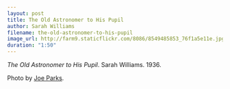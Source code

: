 ```yaml
---
layout: post
title: The Old Astronomer to His Pupil
author: Sarah Williams
filename: the-old-astronomer-to-his-pupil
image_url: http://farm9.staticflickr.com/8086/8549485853_76f1a5e11e.jpg
duration: "1:50"
---
```


_The Old Astronomer to His Pupil_.  Sarah Williams.  1936.

Photo by [Joe Parks](http://www.flickr.com/photos/parksjd/8549485853/).
